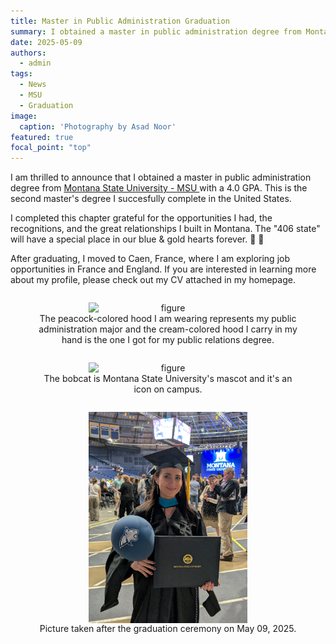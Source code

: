 ```yaml
---
title: Master in Public Administration Graduation
summary: I obtained a master in public administration degree from Montana State University
date: 2025-05-09
authors:
  - admin
tags:
  - News
  - MSU
  - Graduation
image:
  caption: 'Photography by Asad Noor'
featured: true
focal_point: "top"
---
```


 I am thrilled to announce that I obtained a master in public administration degree from [Montana State University - MSU ](https://www.montana.edu/) with a 4.0 GPA. This is the second master's degree I succesfully complete in the United States. 

 I completed this chapter grateful for the opportunities I had, the recognitions, and the great relationships I built in Montana. The "406 state" will have a special place in our blue & gold hearts forever. 💙 💛 

 After graduating, I moved to Caen, France, where I am exploring job opportunities in France and England. If you are interested in learning more about my profile, please check out my CV attached in my homepage. 

<div style="display: flex; justify-content: center;">
  <figure style="text-align: center;">
    <img src="a.JPG" alt="figure" width="60%" style="margin-left: auto; margin-right: auto; display: block;">
    <figcaption>The peacock-colored hood I am wearing represents my public administration major and the cream-colored hood I carry in my hand is the one I got for my public relations degree. </figcaption>
  </figure>
</div>

<div style="display: flex; justify-content: center;">
  <figure style="text-align: center;">
    <img src="b.JPG" alt="figure" width="60%" style="margin-left: auto; margin-right: auto; display: block;">
    <figcaption>The bobcat is Montana State University's mascot and it's an icon on campus. </figcaption>
  </figure>
</div>

<div style="display: flex; justify-content: center;">
  <figure style="text-align: center;">
    <img src="c.JPG" alt="figure" width="60%" style="margin-left: auto; margin-right: auto; display: block;">
    <figcaption>Picture taken after the graduation ceremony on May 09, 2025. </figcaption>
  </figure>
</div>

